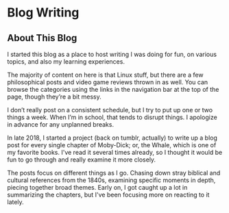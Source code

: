 # Blog Writing

## About This Blog

I started this blog as a place to host writing I was doing for fun, on various topics, and also my learning experiences.

The majority of content on here is that Linux stuff, but there are a few philosophical posts and video game reviews thrown in as well. You can browse the categories using the links in the navigation bar at the top of the page, though they’re a bit messy.

I don’t really post on a consistent schedule, but I try to put up one or two things a week. When I’m in school, that tends to disrupt things. I apologize in advance for any unplanned breaks.

In late 2018, I started a project (back on tumblr, actually) to write up a blog post for every single chapter of Moby-Dick; or, the Whale, which is one of my favorite books. I've read it several times already, so I thought it would be fun to go through and really examine it more closely.

The posts focus on different things as I go. Chasing down stray biblical and cultural references from the 1840s, examining specific moments in depth, piecing together broad themes. Early on, I got caught up a lot in summarizing the chapters, but I've been focusing more on reacting to it lately.
